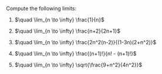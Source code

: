 Compute the following limits:

1. $\quad \lim_{n \to \infty} \frac{1}{n}$

2. $\quad \lim_{n \to \infty} \frac{n+2}{2n+1}$

3. $\quad \lim_{n \to \infty} \frac{2n^2(n-2)}{(1-3n)(2+n^2)}$

4. $\quad \lim_{n \to \infty} \frac{(n+1)!}{n! - (n+1)!}$

5. $\quad \lim_{n \to \infty} \sqrt{\frac{9+n^2}{4n^2}}$
